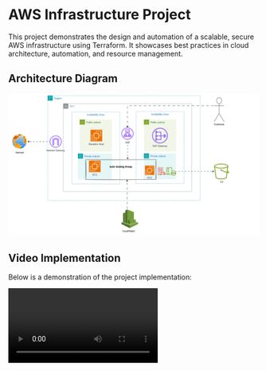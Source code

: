 # AWS Infrastructure Project
This project demonstrates the design and automation of a scalable, secure AWS infrastructure using Terraform. It showcases best practices in cloud architecture, automation, and resource management.
## Architecture Diagram



![Architecture Diagram](Docs/AWS-Project.gif)

## Video Implementation
Below is a demonstration of the project implementation:

<video controls>
  <source src="Docs/AWS-Implementation-Video.mp4" type="video/mp4">
  Your browser does not support the video tag.
</video>
